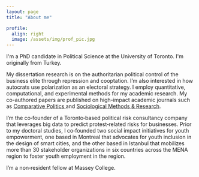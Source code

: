 ```yaml
---
layout: page
title: "About me"

profile:
  align: right
  image: /assets/img/prof_pic.jpg
---
```


I'm a PhD candidate in Political Science at the University of Toronto. I'm originally from Turkey. 

My dissertation research is on the authoritarian political control of the business elite through repression and cooptation. I’m also interested in how autocrats use polarization as an electoral strategy. I employ quantitative, computational, and experimental methods for my academic research. My co-authored papers are published on high-impact academic journals such as <a href="https://jcp.gc.cuny.edu"> Comparative Politics </a> and [Sociological Methods & Research](https://journals.sagepub.com/home/smr). 

I’m the co‑founder of a Toronto‑based political risk consultancy company that leverages big data to predict protest‑related risks for
businesses. Prior to my doctoral studies, I co‑founded two social impact initiatives for youth empowerment, one based in Montreal that advocates for youth inclusion in the design of smart cities, and the other based in Istanbul that mobilizes more than 30 stakeholder organizations in six countries across the MENA
region to foster youth employment in the region. 

I’m a non‑resident fellow at Massey College.

